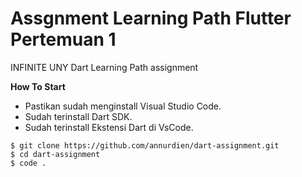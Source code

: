 # Assgnment Learning Path Flutter Pertemuan 1
INFINITE UNY Dart Learning Path assignment

**How To Start**

- Pastikan sudah menginstall Visual Studio Code.
- Sudah terinstall Dart SDK.
- Sudah terinstall Ekstensi Dart di VsCode.


```
$ git clone https://github.com/annurdien/dart-assignment.git
$ cd dart-assignment
$ code .

```
